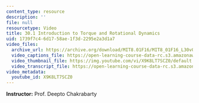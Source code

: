 ```yaml
---
content_type: resource
description: ''
file: null
resourcetype: Video
title: 30.1 Introduction to Torque and Rotational Dynamics
uid: 1739f7c4-6d17-58ae-1f3d-2295e2a3d1a7
video_files:
  archive_url: https://archive.org/download/MIT8.01F16/MIT8_01F16_L30v01_360p.mp4
  video_captions_file: https://open-learning-course-data-rc.s3.amazonaws.com/8-01sc-classical-mechanics-fall-2016/be5a57ef46d95815ae4dc958c77024ef_X9K8LT7SCZ0.vtt
  video_thumbnail_file: https://img.youtube.com/vi/X9K8LT7SCZ0/default.jpg
  video_transcript_file: https://open-learning-course-data-rc.s3.amazonaws.com/8-01sc-classical-mechanics-fall-2016/f50ece7a5a7980dc9d24fe8376a9978c_X9K8LT7SCZ0.pdf
video_metadata:
  youtube_id: X9K8LT7SCZ0
---
```


**Instructor:** Prof. Deepto Chakrabarty